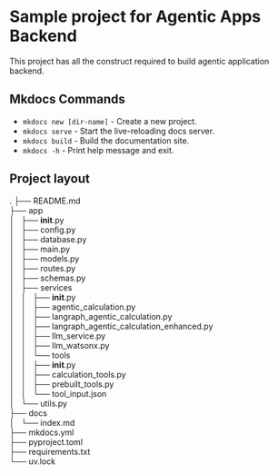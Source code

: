 # Sample project for Agentic Apps Backend  

This project has all the construct required to build agentic application backend.


## Mkdocs Commands

* `mkdocs new [dir-name]` - Create a new project.
* `mkdocs serve` - Start the live-reloading docs server.
* `mkdocs build` - Build the documentation site.
* `mkdocs -h` - Print help message and exit.

## Project layout

.
├── README.md  
├── app  
│   ├── __init__.py  
│   ├── config.py  
│   ├── database.py  
│   ├── main.py  
│   ├── models.py  
│   ├── routes.py  
│   ├── schemas.py  
│   ├── services  
│   │   ├── __init__.py  
│   │   ├── agentic_calculation.py  
│   │   ├── langraph_agentic_calculation.py  
│   │   ├── langraph_agentic_calculation_enhanced.py  
│   │   ├── llm_service.py  
│   │   ├── llm_watsonx.py  
│   │   └── tools  
│   │       ├── __init__.py  
│   │       ├── calculation_tools.py  
│   │       ├── prebuilt_tools.py  
│   │       └── tool_input.json  
│   └── utils.py  
├── docs  
│   └── index.md  
├── mkdocs.yml  
├── pyproject.toml  
├── requirements.txt  
└── uv.lock  